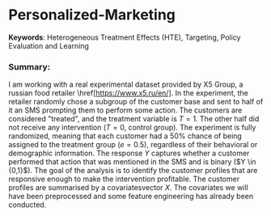 # Personalized-Marketing
**Keywords**: Heterogeneous Treatment Effects (HTE), Targeting, Policy Evaluation and Learning

### Summary:
I am working with a real experimental dataset provided by X5 Group, a russian food retailer \href[https://www.x5.ru/en/]. In the experiment, the retailer randomly chose a subgroup of the customer base and sent to half of it an SMS prompting them to perform some action. The customers are considered "treated", and the treatment variable is $T=1$. The other half did not receive any intervention ($T=0$, control group). The experiment is fully randomized, meaning that each customer had a 50% chance of being assigned to the treatment group ($e = 0.5$), regardless of their behavioral or demographic information. The response $Y$ captures whether a customer performed that action that was mentioned in the SMS and is binary ($Y \in \{0,1}$). The goal of the analysis is to identify the customer profiles that are responsive enough to make the intervention profitable. The customer profiles are summarised by a covariatesvector $X$. The covariates we will have been  preprocessed and some feature engineering has already been conducted. 
